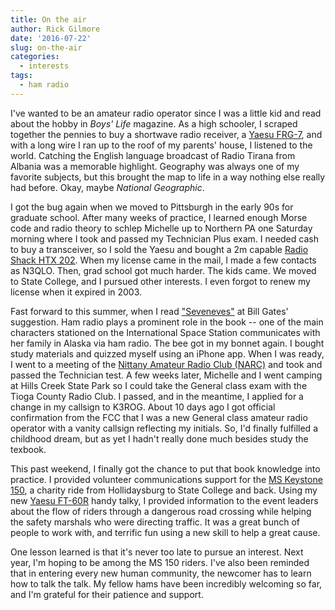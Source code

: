 ```yaml
---
title: On the air
author: Rick Gilmore
date: '2016-07-22'
slug: on-the-air
categories:
  - interests
tags:
  - ham radio
---
```


I've wanted to be an amateur radio operator since I was a little kid and read about the hobby in *Boys' Life* magazine. As a high schooler, I scraped together the pennies to buy a shortwave radio receiver, a [Yaesu FRG-7](http://www.dxing.com/rx/frg7.htm), and with a long wire I ran up to the roof of my parents' house, I listened to the world. Catching the English language broadcast of Radio Tirana from Albania was a memorable highlight. Geography was always one of my favorite subjects, but this brought the map to life in a way nothing else really had before. Okay, maybe *National Geographic*.

I got the bug again when we moved to Pittsburgh in the early 90s for graduate school. After many weeks of practice, I learned enough Morse code and radio theory to schlep Michelle up to Northern PA one Saturday morning where I took and passed my Technician Plus exam. I needed cash to buy a transceiver, so I sold the Yaesu and bought a 2m capable [Radio Shack HTX 202](http://www.eham.net/reviews/detail/1296). When my license came in the mail, I made a few contacts as N3QLO. Then, grad school got much harder. The kids came. We moved to State College, and I pursued other interests. I even forgot to renew my license when it expired in 2003. 

Fast forward to this summer, when I read ["Seveneves"](https://en.wikipedia.org/wiki/Seveneves) at Bill Gates' suggestion. Ham radio plays a prominent role in the book -- one of the main characters stationed on the International Space Station communicates with her family in Alaska via ham radio. The bee got in my bonnet again. I bought study materials and quizzed myself using an iPhone app. When I was ready, I went to a meeting of the [Nittany Amateur Radio Club (NARC)](http://nittany-arc.net) and took and passed the Technician test. A few weeks later, Michelle and I went camping at Hills Creek State Park so I could take the General class exam with the Tioga County Radio Club. I passed, and in the meantime, I applied for a change in my callsign to K3ROG. About 10 days ago I got official confirmation from the FCC that I was a new General class amateur radio operator with a vanity callsign reflecting my initials. So, I'd finally fulfilled a childhood dream, but as yet I hadn't really done much besides study the texbook.

This past weekend, I finally got the chance to put that book knowledge into practice. I provided volunteer communications support for the [MS Keystone 150](http://main.nationalmssociety.org/site/TR/Bike/PAXBikeEvents?pg=entry&fr_id=27770), a charity ride from Hollidaysburg to State College and back. Using my new [Yaesu FT-60R](http://www.yaesu.com/indexVS.cfm?cmd=DisplayProducts&encProdID=6EC43B29CEF0EC2B4E19BB7371688B7F) handy talky, I provided information to the event leaders about the flow of riders through a dangerous road crossing while helping the safety marshals who were directing traffic. It was a great bunch of people to work with, and terrific fun using a new skill to help a great cause. 

One lesson learned is that it's never too late to pursue an interest. Next year, I'm hoping to be among the MS 150 riders. I've also been reminded that in entering every new human community, the newcomer has to learn how to talk the talk. My fellow hams have been incredibly welcoming so far, and I'm grateful for their patience and support.